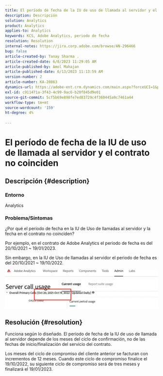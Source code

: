 ```yaml
---
title: El período de fecha de la IU de uso de llamada al servidor y el contrato no coinciden
description: Descripción
solution: Analytics
product: Analytics
applies-to: Analytics
keywords: KCS, Adobe Analytics, periodo de fecha
resolution: Resolution
internal-notes: https://jira.corp.adobe.com/browse/AN-296466
bug: false
article-created-by: Tanay Sharma .
article-created-date: 6/8/2023 11:29:05 AM
article-published-by: Amol Mahajan
article-published-date: 6/13/2023 11:13:59 AM
version-number: 2
article-number: KA-20863
dynamics-url: https://adobe-ent.crm.dynamics.com/main.aspx?forceUCI=1&pagetype=entityrecord&etn=knowledgearticle&id=718f0faa-ef05-ee11-8f6e-6045bd006b3d
exl-id: c911471a-3f43-4c99-9ac6-b20f845d9e01
source-git-commit: 5cf5b69e898fe7ed83729c4f360445a9c7461a44
workflow-type: tm+mt
source-wordcount: '159'
ht-degree: 4%

---
```


# El período de fecha de la IU de uso de llamada al servidor y el contrato no coinciden

## Descripción {#description}


### <b>Entorno</b>

Analytics

### <b>Problema/Síntomas</b>

¿Por qué el período de fecha en la IU de Uso de llamadas al servidor y la fecha en el contrato no coinciden?

Por ejemplo, en el contrato de Adobe Analytics el periodo de fecha es del 20/10/2021 ~ 19/01/2023.


Sin embargo, en la IU de Uso de llamadas al servidor el periodo de fecha es del 20/10/2021 ~ 19/10/2022.


<b>![](assets/___728f0faa-ef05-ee11-8f6e-6045bd006b3d___.png)</b>

## Resolución {#resolution}


Funciona según lo diseñado. El período de fecha de la IU de uso de llamada al servidor depende de los meses del ciclo de confirmación, no de las fechas de inicio/finalización del servicio del contrato.

Los meses del ciclo de compromiso del cliente anterior se facturan con incrementos de 12 meses. Cuando este ciclo de compromiso finalice el 19/10/2022, su siguiente ciclo de compromiso será de tres meses y finalizará el 19/01/2023.
